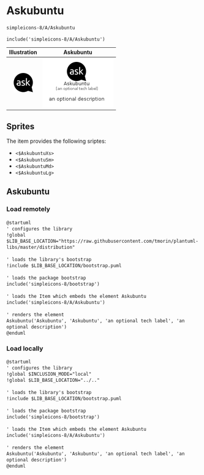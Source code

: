 # Askubuntu


```text
simpleicons-8/A/Askubuntu
```

```text
include('simpleicons-8/A/Askubuntu')
```



| Illustration | Askubuntu |
| :---: | :---: |
| ![illustration for Illustration](../../simpleicons-8/A/Askubuntu.png) | ![illustration for Askubuntu](../../simpleicons-8/A/Askubuntu.Local.png) |



## Sprites
The item provides the following sriptes:

- `<$AskubuntuXs>`
- `<$AskubuntuSm>`
- `<$AskubuntuMd>`
- `<$AskubuntuLg>`





## Askubuntu

### Load remotely
```plantuml
@startuml
' configures the library
!global $LIB_BASE_LOCATION="https://raw.githubusercontent.com/tmorin/plantuml-libs/master/distribution"

' loads the library's bootstrap
!include $LIB_BASE_LOCATION/bootstrap.puml

' loads the package bootstrap
include('simpleicons-8/bootstrap')

' loads the Item which embeds the element Askubuntu
include('simpleicons-8/A/Askubuntu')

' renders the element
Askubuntu('Askubuntu', 'Askubuntu', 'an optional tech label', 'an optional description')
@enduml
```

### Load locally
```plantuml
@startuml
' configures the library
!global $INCLUSION_MODE="local"
!global $LIB_BASE_LOCATION="../.."

' loads the library's bootstrap
!include $LIB_BASE_LOCATION/bootstrap.puml

' loads the package bootstrap
include('simpleicons-8/bootstrap')

' loads the Item which embeds the element Askubuntu
include('simpleicons-8/A/Askubuntu')

' renders the element
Askubuntu('Askubuntu', 'Askubuntu', 'an optional tech label', 'an optional description')
@enduml
```

